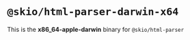 # `@skio/html-parser-darwin-x64`

This is the **x86_64-apple-darwin** binary for `@skio/html-parser`
